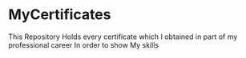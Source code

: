 # MyCertificates
This Repository Holds every certificate which I obtained in part of my professional career In order to show My skills
